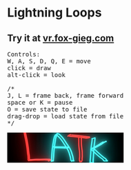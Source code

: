 # Lightning Loops
## Try it at <a href="https://vr.fox-gieg.com">vr.fox-gieg.com</a>
<pre>
Controls:
W, A, S, D, Q, E = move
click = draw
alt-click = look

/*
J, L = frame back, frame forward
space or K = pause
O = save state to file
drag-drop = load state from file
*/
</pre>
<img src="./public/images/logo.png">
